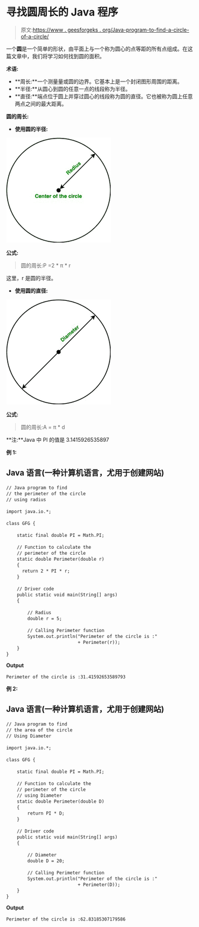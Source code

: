 # 寻找圆周长的 Java 程序

> 原文:[https://www . geesforgeks . org/Java-program-to-find-a-circle-of-a-circle/](https://www.geeksforgeeks.org/java-program-to-find-the-perimeter-of-a-circle/)

一个**圆**是一个简单的形状，由平面上与一个称为圆心的点等距的所有点组成。在这篇文章中，我们将学习如何找到圆的面积。

**术语:**

*   **周长:**一个测量量或圆的边界。它基本上是一个封闭图形周围的距离。
*   **半径:**从圆心到圆的任意一点的线段称为半径。
*   **直径:**端点位于圆上并穿过圆心的线段称为圆的直径。它也被称为圆上任意两点之间的最大距离。

**圆的周长:**

*   **使用圆的半径:**

![](img/9914423defd6ec6bd7b7c0dc67927b47.png)

**公式:**

> 圆的周长:P =2 * π * r

这里，r 是圆的半径。

*   **使用圆的直径:**

![](img/907b7bab09219f526ac936661d8a535c.png)

**公式:**

> 圆的周长:A = π * d

**注:**Java 中 PI 的值是 3.1415926535897

**例 1:**

## Java 语言(一种计算机语言，尤用于创建网站)

```
// Java program to find
// the perimeter of the circle
// using radius

import java.io.*;

class GFG {

    static final double PI = Math.PI;

    // Function to calculate the
    // perimeter of the circle
    static double Perimeter(double r) 
    { 
      return 2 * PI * r; 
    }

    // Driver code
    public static void main(String[] args)
    {

        // Radius
        double r = 5;

        // Calling Perimeter function
        System.out.println("Perimeter of the circle is :"
                           + Perimeter(r));
    }
}
```

**Output**

```
Perimeter of the circle is :31.41592653589793

```

**例 2:**

## Java 语言(一种计算机语言，尤用于创建网站)

```
// Java program to find
// the area of the circle
// Using Diameter

import java.io.*;

class GFG {

    static final double PI = Math.PI;

    // Function to calculate the
    // perimeter of the circle
    // using Diameter
    static double Perimeter(double D)
    {
        return PI * D;
    }

    // Driver code
    public static void main(String[] args)
    {

        // Diameter
        double D = 20;

        // Calling Perimeter function
        System.out.println("Perimeter of the circle is :"
                           + Perimeter(D));
    }
}
```

**Output**

```
Perimeter of the circle is :62.83185307179586

```